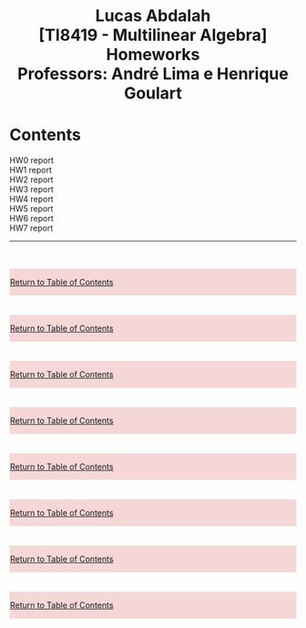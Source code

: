 <!DOCTYPE html>
<html>
<script>
function includeHTML() {
  var z, i, elmnt, file, xhttp;
  /*loop through a collection of all HTML elements:*/
  z = document.getElementsByTagName("*");
  for (i = 0; i < z.length; i++) {
    elmnt = z[i];
    /*search for elements with a certain atrribute:*/
    file = elmnt.getAttribute("w3-include-html");
    if (file) {
      /*make an HTTP request using the attribute value as the file name:*/
      xhttp = new XMLHttpRequest();
      xhttp.onreadystatechange = function() {
        if (this.readyState == 4) {
          if (this.status == 200) {elmnt.innerHTML = this.responseText;}
          if (this.status == 404) {elmnt.innerHTML = "Page not found.";}
          /*remove the attribute, and call this function once more:*/
          elmnt.removeAttribute("w3-include-html");
          includeHTML();
        }
      }      
      xhttp.open("GET", file, true);
      xhttp.send();
      /*exit the function:*/
      return;
    }
  }
};
</script>
<h1>
    <center> 
        Lucas Abdalah <br>
        [TI8419 - Multilinear Algebra] Homeworks <br>
        Professors: André Lima e Henrique Goulart <br>
    </center>
</h1>
<div id="toc">
    <h1> Contents </h1>
    <a href="#hw0-report">HW0 report </a> <br>
    <a href="#hw1-report">HW1 report </a> <br>
    <a href="#hw2-report">HW2 report </a> <br>
    <a href="#hw3-report">HW3 report </a> <br>
    <a href="#hw4-report">HW4 report </a> <br>
    <a href="#hw5-report">HW5 report </a> <br>
    <a href="#hw6-report">HW6 report </a> <br>
    <a href="#hw7-report">HW7 report </a> <br>
</div>
<hr>
<br>
<div> 
<div id="hw0-report" w3-include-html="https://raw.githubusercontent.com/lucasabdalah/Courses-HWs/algebra/Master/TIP8419-ALGEBRA_LINEAR_E_MULTILINEAR/homework/hw0/hw0-report.html"></div>
<br> 
<div style="background-color:rgba(200, 0, 000, 0.15); text-align:justify; padding:1px"> 
    <p> 
        <a href="#toc"> Return to Table of Contents </a> 
    </p> 
</div> 
<br>
<div id="hw1-report" w3-include-html="https://raw.githubusercontent.com/lucasabdalah/Courses-HWs/algebra/Master/TIP8419-ALGEBRA_LINEAR_E_MULTILINEAR/homework/hw1/hw1-report.html">
</div>
<br> 
<div style="background-color:rgba(200, 0, 000, 0.15); text-align:justify; padding:1px"> 
    <p> 
        <a href="#toc"> 
            Return to Table of Contents 
        </a> 
    </p> 
</div> 
<br>
<div id="hw2-report" w3-include-html="https://raw.githubusercontent.com/lucasabdalah/Courses-HWs/algebra/Master/TIP8419-ALGEBRA_LINEAR_E_MULTILINEAR/homework/hw2/hw2-report.html"></div>
<br> 
<div style="background-color:rgba(200, 0, 000, 0.15); text-align:justify; padding:1px"> 
    <p> 
        <a href="#toc"> 
            Return to Table of Contents 
        </a> 
    </p> 
</div> 
<br>
<div id="hw3-report" w3-include-html="https://raw.githubusercontent.com/lucasabdalah/Courses-HWs/algebra/Master/TIP8419-ALGEBRA_LINEAR_E_MULTILINEAR/homework/hw3/hw3-report.html"></div>
<br> 
<div style="background-color:rgba(200, 0, 000, 0.15); text-align:justify; padding:1px"> 
    <p> 
        <a href="#toc"> 
            Return to Table of Contents 
        </a> 
    </p> 
</div> 
<br>
<div id="hw4-report" w3-include-html="https://raw.githubusercontent.com/lucasabdalah/Courses-HWs/algebra/Master/TIP8419-ALGEBRA_LINEAR_E_MULTILINEAR/homework/hw4/hw4-report.html"></div>
<br> 
<div style="background-color:rgba(200, 0, 000, 0.15); text-align:justify; padding:1px"> 
    <p> 
        <a href="#toc"> 
            Return to Table of Contents 
        </a> 
    </p> 
</div> 
<br>
<div id="hw5-report" w3-include-html="https://raw.githubusercontent.com/lucasabdalah/Courses-HWs/algebra/Master/TIP8419-ALGEBRA_LINEAR_E_MULTILINEAR/homework/hw5/hw5-report.html"></div>
<br> 
<div style="background-color:rgba(200, 0, 000, 0.15); text-align:justify; padding:1px"> 
    <p> 
        <a href="#toc"> 
            Return to Table of Contents 
        </a> 
    </p> 
</div> 
<br>
<div id="hw6-report" w3-include-html="https://raw.githubusercontent.com/lucasabdalah/Courses-HWs/algebra/Master/TIP8419-ALGEBRA_LINEAR_E_MULTILINEAR/homework/hw6/hw6-report.html"></div>
<br> 
<div style="background-color:rgba(200, 0, 000, 0.15); text-align:justify; padding:1px"> 
    <p> 
        <a href="#toc"> 
            Return to Table of Contents 
        </a> 
    </p> 
</div> 
<br>
<div id="hw7-report" w3-include-html="https://raw.githubusercontent.com/lucasabdalah/Courses-HWs/algebra/Master/TIP8419-ALGEBRA_LINEAR_E_MULTILINEAR/homework/hw7/hw7-report.html"></div>
<br> <div style="background-color:rgba(200, 0, 000, 0.15); text-align:justify; padding:1px"> 
    <p> 
        <a href="#toc"> 
            Return to Table of Contents 
        </a> 
    </p> 
</div> 
<br>
</div>
<script>
includeHTML();
</script>
</body>
</html>
